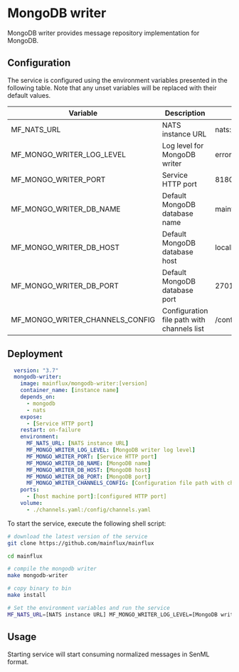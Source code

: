 # MongoDB writer

MongoDB writer provides message repository implementation for MongoDB.

## Configuration

The service is configured using the environment variables presented in the
following table. Note that any unset variables will be replaced with their
default values.

| Variable                        | Description                                | Default               |
|---------------------------------|--------------------------------------------|-----------------------|
| MF_NATS_URL                     | NATS instance URL                          | nats://localhost:4222 |
| MF_MONGO_WRITER_LOG_LEVEL       | Log level for MongoDB writer               | error                 |
| MF_MONGO_WRITER_PORT            | Service HTTP port                          | 8180                  |
| MF_MONGO_WRITER_DB_NAME         | Default MongoDB database name              | mainflux              |
| MF_MONGO_WRITER_DB_HOST         | Default MongoDB database host              | localhost             |
| MF_MONGO_WRITER_DB_PORT         | Default MongoDB database port              | 27017                 |
| MF_MONGO_WRITER_CHANNELS_CONFIG | Configuration file path with channels list | /config/channels.toml |

## Deployment

```yaml
  version: "3.7"
  mongodb-writer:
    image: mainflux/mongodb-writer:[version]
    container_name: [instance name]
    depends_on:
      - mongodb
      - nats
    expose:
      - [Service HTTP port]
    restart: on-failure
    environment:
      MF_NATS_URL: [NATS instance URL]
      MF_MONGO_WRITER_LOG_LEVEL: [MongoDB writer log level]
      MF_MONGO_WRITER_PORT: [Service HTTP port]
      MF_MONGO_WRITER_DB_NAME: [MongoDB name]
      MF_MONGO_WRITER_DB_HOST: [MongoDB host]
      MF_MONGO_WRITER_DB_PORT: [MongoDB port]
      MF_MONGO_WRITER_CHANNELS_CONFIG: [Configuration file path with channels list]
    ports:
      - [host machine port]:[configured HTTP port]
    volume:
      - ./channels.yaml:/config/channels.yaml
```

To start the service, execute the following shell script:

```bash
# download the latest version of the service
git clone https://github.com/mainflux/mainflux

cd mainflux

# compile the mongodb writer
make mongodb-writer

# copy binary to bin
make install

# Set the environment variables and run the service
MF_NATS_URL=[NATS instance URL] MF_MONGO_WRITER_LOG_LEVEL=[MongoDB writer log level] MF_MONGO_WRITER_PORT=[Service HTTP port] MF_MONGO_WRITER_DB_NAME=[MongoDB database name] MF_MONGO_WRITER_DB_HOST=[MongoDB database host] MF_MONGO_WRITER_DB_PORT=[MongoDB database port] MF_MONGO_WRITER_CHANNELS_CONFIG=[Configuration file path with channels list] $GOBIN/mainflux-mongodb-writer
```

## Usage

Starting service will start consuming normalized messages in SenML format.
